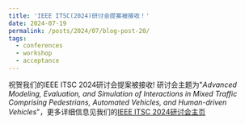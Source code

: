 ```yaml
---
title: 'IEEE ITSC(2024)研讨会提案被接收！'
date: 2024-07-19
permalink: /posts/2024/07/blog-post-20/
tags:
  - conferences
  - workshop
  - acceptance
---
```

祝贺我们的IEEE ITSC 2024研讨会提案被接收! 研讨会主题为"*Advanced Modeling, Evaluation, and Simulation of Interactions in Mixed Traffic Comprising Pedestrians, Automated Vehicles, and Human-driven Vehicles*"，更多详细信息见我们的[IEEE ITSC 2024研讨会主页](https://sites.google.com/view/workshop-itsc-2024/%E9%A6%96%E9%A1%B5)
